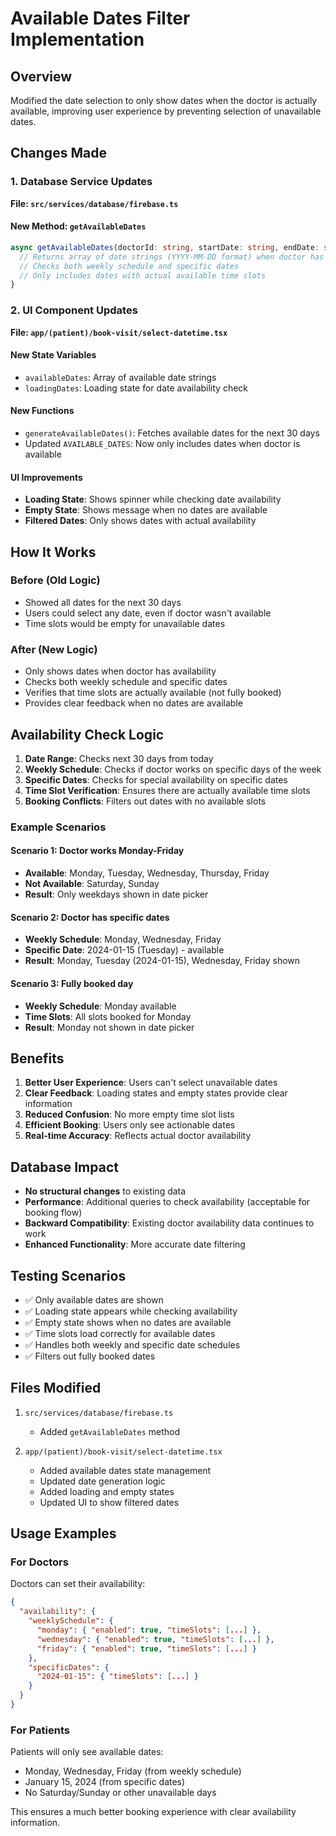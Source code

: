 # Available Dates Filter Implementation

## Overview
Modified the date selection to only show dates when the doctor is actually available, improving user experience by preventing selection of unavailable dates.

## Changes Made

### 1. Database Service Updates

**File: `src/services/database/firebase.ts`**

#### New Method: `getAvailableDates`
```typescript
async getAvailableDates(doctorId: string, startDate: string, endDate: string): Promise<string[]> {
  // Returns array of date strings (YYYY-MM-DD format) when doctor has availability
  // Checks both weekly schedule and specific dates
  // Only includes dates with actual available time slots
}
```

### 2. UI Component Updates

**File: `app/(patient)/book-visit/select-datetime.tsx`**

#### New State Variables
- `availableDates`: Array of available date strings
- `loadingDates`: Loading state for date availability check

#### New Functions
- `generateAvailableDates()`: Fetches available dates for the next 30 days
- Updated `AVAILABLE_DATES`: Now only includes dates when doctor is available

#### UI Improvements
- **Loading State**: Shows spinner while checking date availability
- **Empty State**: Shows message when no dates are available
- **Filtered Dates**: Only shows dates with actual availability

## How It Works

### Before (Old Logic)
- Showed all dates for the next 30 days
- Users could select any date, even if doctor wasn't available
- Time slots would be empty for unavailable dates

### After (New Logic)
- Only shows dates when doctor has availability
- Checks both weekly schedule and specific dates
- Verifies that time slots are actually available (not fully booked)
- Provides clear feedback when no dates are available

## Availability Check Logic

1. **Date Range**: Checks next 30 days from today
2. **Weekly Schedule**: Checks if doctor works on specific days of the week
3. **Specific Dates**: Checks for special availability on specific dates
4. **Time Slot Verification**: Ensures there are actually available time slots
5. **Booking Conflicts**: Filters out dates with no available slots

### Example Scenarios

#### Scenario 1: Doctor works Monday-Friday
- **Available**: Monday, Tuesday, Wednesday, Thursday, Friday
- **Not Available**: Saturday, Sunday
- **Result**: Only weekdays shown in date picker

#### Scenario 2: Doctor has specific dates
- **Weekly Schedule**: Monday, Wednesday, Friday
- **Specific Date**: 2024-01-15 (Tuesday) - available
- **Result**: Monday, Tuesday (2024-01-15), Wednesday, Friday shown

#### Scenario 3: Fully booked day
- **Weekly Schedule**: Monday available
- **Time Slots**: All slots booked for Monday
- **Result**: Monday not shown in date picker

## Benefits

1. **Better User Experience**: Users can't select unavailable dates
2. **Clear Feedback**: Loading states and empty states provide clear information
3. **Reduced Confusion**: No more empty time slot lists
4. **Efficient Booking**: Users only see actionable dates
5. **Real-time Accuracy**: Reflects actual doctor availability

## Database Impact

- **No structural changes** to existing data
- **Performance**: Additional queries to check availability (acceptable for booking flow)
- **Backward Compatibility**: Existing doctor availability data continues to work
- **Enhanced Functionality**: More accurate date filtering

## Testing Scenarios

- ✅ Only available dates are shown
- ✅ Loading state appears while checking availability
- ✅ Empty state shows when no dates are available
- ✅ Time slots load correctly for available dates
- ✅ Handles both weekly and specific date schedules
- ✅ Filters out fully booked dates

## Files Modified

1. `src/services/database/firebase.ts`
   - Added `getAvailableDates` method

2. `app/(patient)/book-visit/select-datetime.tsx`
   - Added available dates state management
   - Updated date generation logic
   - Added loading and empty states
   - Updated UI to show filtered dates

## Usage Examples

### For Doctors
Doctors can set their availability:
```json
{
  "availability": {
    "weeklySchedule": {
      "monday": { "enabled": true, "timeSlots": [...] },
      "wednesday": { "enabled": true, "timeSlots": [...] },
      "friday": { "enabled": true, "timeSlots": [...] }
    },
    "specificDates": {
      "2024-01-15": { "timeSlots": [...] }
    }
  }
}
```

### For Patients
Patients will only see available dates:
- Monday, Wednesday, Friday (from weekly schedule)
- January 15, 2024 (from specific dates)
- No Saturday/Sunday or other unavailable days

This ensures a much better booking experience with clear availability information.
